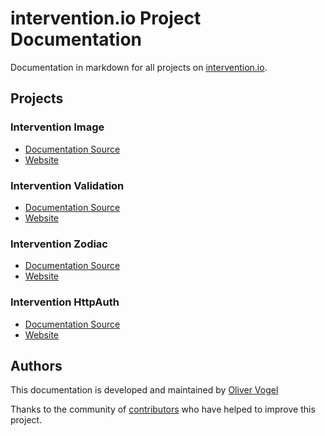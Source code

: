 # intervention.io Project Documentation

Documentation in markdown for all projects on [intervention.io](https://intervention.io).

## Projects

### Intervention Image

- [Documentation Source](/image)
- [Website](https://image.intervention.io)

### Intervention Validation

- [Documentation Source](/validation)
- [Website](https://validation.intervention.io)

### Intervention Zodiac

- [Documentation Source](/zodiac)
- [Website](https://zodiac.intervention.io)

### Intervention HttpAuth

- [Documentation Source](/httpauth)
- [Website](https://httpauth.intervention.io)

## Authors

This documentation is developed and maintained by [Oliver Vogel](https://intervention.io)

Thanks to the community of [contributors](https://github.com/Intervention/docs/graphs/contributors) who have helped to improve this project.
